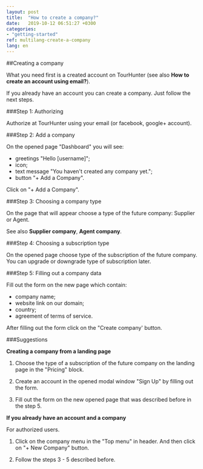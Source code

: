 ```yaml
---
layout: post
title:  "How to create a company?"
date:   2019-10-12 06:51:27 +0300
categories:
- "getting-started"
ref: multilang-create-a-company
lang: en
---
```


##Creating a company

What you need first is a created account on TourHunter (see also **How to create an account using email?**). 

If you already have an account you can create a company. Just follow the next steps.

###Step 1: Authorizing

Authorize at TourHunter using your email (or facebook, google+ account).

###Step 2: Add a company

On the opened page "Dashboard"  you will see:
* greetings "Hello [username]";
* icon;
* text message "You haven't created any company yet.";
* button "+ Add a Company".

Click on "+ Add a Company".

###Step 3: Choosing a company type

On the page that will appear choose a type of the future company: Supplier or Agent. 

See also **Supplier company**, **Agent company**.

###Step 4: Choosing a subscription type

On the opened page choose type of the subscription of the future company. You can upgrade or downgrade type of subscription later.

###Step 5: Filling out a company data
 
Fill out the form on the new page which contain:
* company name;
* website link on our domain;
* country;
* agreement of terms of service.

After filling out the form click on the "Create company' button.

###Suggestions

**Creating a company from a landing page**

1. Choose the type of a subscription of the future company on the landing page in the "Pricing" block. 

2. Create an account in the opened modal window "Sign Up" by filling out the form.

3. Fill out the form on the new opened page that was described before in the step 5.

**If you already have an account and a company**

For authorized users. 

1. Click on the company menu in the "Top menu" in header. And then click on "+ New Company" button.

2. Follow the steps 3 - 5 described before.
